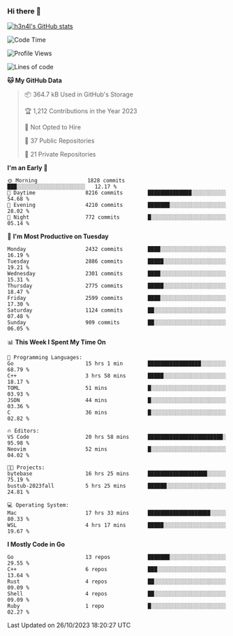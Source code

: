 ### Hi there 👋

[![h3n4l's GitHub stats](https://github-readme-stats.vercel.app/api?username=h3n4l&count_private=true&show_icons=true&theme=radical)](https://github.com/h3n4l/github-readme-stats)

<!--START_SECTION:waka-->
![Code Time](http://img.shields.io/badge/Code%20Time-1%2C653%20hrs%2059%20mins-blue)

![Profile Views](http://img.shields.io/badge/Profile%20Views-0-blue)

![Lines of code](https://img.shields.io/badge/From%20Hello%20World%20I%27ve%20Written-4.1%20million%20lines%20of%20code-blue)

**🐱 My GitHub Data** 

> 📦 364.7 kB Used in GitHub's Storage 
 > 
> 🏆 1,212 Contributions in the Year 2023
 > 
> 🚫 Not Opted to Hire
 > 
> 📜 37 Public Repositories 
 > 
> 🔑 21 Private Repositories 
 > 
**I'm an Early 🐤** 

```text
🌞 Morning                1828 commits        ███░░░░░░░░░░░░░░░░░░░░░░   12.17 % 
🌆 Daytime                8216 commits        ██████████████░░░░░░░░░░░   54.68 % 
🌃 Evening                4210 commits        ███████░░░░░░░░░░░░░░░░░░   28.02 % 
🌙 Night                  772 commits         █░░░░░░░░░░░░░░░░░░░░░░░░   05.14 % 
```
📅 **I'm Most Productive on Tuesday** 

```text
Monday                   2432 commits        ████░░░░░░░░░░░░░░░░░░░░░   16.19 % 
Tuesday                  2886 commits        █████░░░░░░░░░░░░░░░░░░░░   19.21 % 
Wednesday                2301 commits        ████░░░░░░░░░░░░░░░░░░░░░   15.31 % 
Thursday                 2775 commits        █████░░░░░░░░░░░░░░░░░░░░   18.47 % 
Friday                   2599 commits        ████░░░░░░░░░░░░░░░░░░░░░   17.30 % 
Saturday                 1124 commits        ██░░░░░░░░░░░░░░░░░░░░░░░   07.48 % 
Sunday                   909 commits         ██░░░░░░░░░░░░░░░░░░░░░░░   06.05 % 
```


📊 **This Week I Spent My Time On** 

```text
💬 Programming Languages: 
Go                       15 hrs 1 min        █████████████████░░░░░░░░   68.79 % 
C++                      3 hrs 58 mins       █████░░░░░░░░░░░░░░░░░░░░   18.17 % 
TOML                     51 mins             █░░░░░░░░░░░░░░░░░░░░░░░░   03.93 % 
JSON                     44 mins             █░░░░░░░░░░░░░░░░░░░░░░░░   03.36 % 
C                        36 mins             █░░░░░░░░░░░░░░░░░░░░░░░░   02.82 % 

🔥 Editors: 
VS Code                  20 hrs 58 mins      ████████████████████████░   95.98 % 
Neovim                   52 mins             █░░░░░░░░░░░░░░░░░░░░░░░░   04.02 % 

🐱‍💻 Projects: 
bytebase                 16 hrs 25 mins      ███████████████████░░░░░░   75.19 % 
bustub-2023fall          5 hrs 25 mins       ██████░░░░░░░░░░░░░░░░░░░   24.81 % 

💻 Operating System: 
Mac                      17 hrs 33 mins      ████████████████████░░░░░   80.33 % 
WSL                      4 hrs 17 mins       █████░░░░░░░░░░░░░░░░░░░░   19.67 % 
```

**I Mostly Code in Go** 

```text
Go                       13 repos            ███████░░░░░░░░░░░░░░░░░░   29.55 % 
C++                      6 repos             ███░░░░░░░░░░░░░░░░░░░░░░   13.64 % 
Rust                     4 repos             ██░░░░░░░░░░░░░░░░░░░░░░░   09.09 % 
Shell                    4 repos             ██░░░░░░░░░░░░░░░░░░░░░░░   09.09 % 
Ruby                     1 repo              █░░░░░░░░░░░░░░░░░░░░░░░░   02.27 % 
```




 Last Updated on 26/10/2023 18:20:27 UTC
<!--END_SECTION:waka-->

